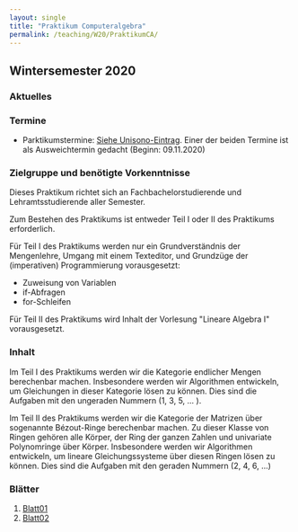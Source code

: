 ```yaml
---
layout: single
title: "Praktikum Computeralgebra"
permalink: /teaching/W20/PraktikumCA/
---
```


## Wintersemester 2020

### Aktuelles

### Termine

* Parktikumstermine: [Siehe Unisono-Eintrag](https://unisono.uni-siegen.de/). Einer der beiden Termine ist als Ausweichtermin gedacht (Beginn: 09.11.2020)

### Zielgruppe und benötigte Vorkenntnisse

Dieses Praktikum richtet sich an Fachbachelorstudierende und Lehramtsstudierende aller Semester.

Zum Bestehen des Praktikums ist entweder Teil I oder II des Praktikums erforderlich.

Für Teil I des Praktikums werden nur ein Grundverständnis der Mengenlehre, Umgang mit einem Texteditor, und Grundzüge der (imperativen) Programmierung vorausgesetzt:
* Zuweisung von Variablen
* if-Abfragen
* for-Schleifen

Für Teil II des Praktikums wird Inhalt der Vorlesung "Lineare Algebra I" vorausgesetzt.

### Inhalt

Im Teil I des Praktikums werden wir die Kategorie endlicher Mengen
berechenbar machen. Insbesondere werden wir Algorithmen entwickeln, um
Gleichungen in dieser Kategorie lösen zu können. Dies sind die
Aufgaben mit den ungeraden Nummern (1, 3, 5, ... ).

Im Teil II des Praktikums werden wir die Kategorie der Matrizen über
sogenannte Bézout-Ringe berechenbar machen. Zu dieser Klasse von
Ringen gehören alle Körper, der Ring der ganzen Zahlen und univariate
Polynomringe über Körper. Insbesondere werden wir Algorithmen
entwickeln, um lineare Gleichungssysteme über diesen Ringen lösen zu
können. Dies sind die Aufgaben mit den geraden Nummern (2, 4, 6, ...)

### Blätter

1. [Blatt01](https://algebra.mathematik.uni-siegen.de/barakat/Lehre/WS20/Praktikum/Uebungen/blatt01.pdf)
2. [Blatt02](https://algebra.mathematik.uni-siegen.de/barakat/Lehre/WS20/Praktikum/Uebungen/blatt02.pdf)

<!--
3. [Blatt03](https://algebra.mathematik.uni-siegen.de/barakat/Lehre/WS20/Praktikum/Uebungen/blatt03.pdf)
4. [Blatt04](https://algebra.mathematik.uni-siegen.de/barakat/Lehre/WS20/Praktikum/Uebungen/blatt04.pdf)
5. [Blatt05](https://algebra.mathematik.uni-siegen.de/barakat/Lehre/WS20/Praktikum/Uebungen/blatt05.pdf)
6. [Blatt06](https://algebra.mathematik.uni-siegen.de/barakat/Lehre/WS20/Praktikum/Uebungen/blatt06.pdf)
7. [Blatt07](https://algebra.mathematik.uni-siegen.de/barakat/Lehre/WS20/Praktikum/Uebungen/blatt07.pdf)
8. [Blatt08](https://algebra.mathematik.uni-siegen.de/barakat/Lehre/WS20/Praktikum/Uebungen/blatt08.pdf)

-->